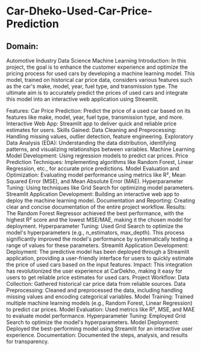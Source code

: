 # Car-Dheko-Used-Car-Price-Prediction
## Domain:
Automotive Industry
Data Science
Machine Learning
Introduction:
In this project, the goal is to enhance the customer experience and optimize the pricing process for used cars by developing a machine learning model. This model, trained on historical car price data, considers various features such as the car's make, model, year, fuel type, and transmission type. The ultimate aim is to accurately predict the prices of used cars and integrate this model into an interactive web application using Streamlit.

Features:
Car Price Prediction: Predict the price of a used car based on its features like make, model, year, fuel type, transmission type, and more.
Interactive Web App: Streamlit app to deliver quick and reliable price estimates for users.
Skills Gained:
Data Cleaning and Preprocessing: Handling missing values, outlier detection, feature engineering.
Exploratory Data Analysis (EDA): Understanding the data distribution, identifying patterns, and visualizing relationships between variables.
Machine Learning Model Development: Using regression models to predict car prices.
Price Prediction Techniques: Implementing algorithms like Random Forest, Linear Regression, etc., for accurate price predictions.
Model Evaluation and Optimization: Evaluating model performance using metrics like R², Mean Squared Error (MSE), and Mean Absolute Error (MAE).
Hyperparameter Tuning: Using techniques like Grid Search for optimizing model parameters.
Streamlit Application Development: Building an interactive web app to deploy the machine learning model.
Documentation and Reporting: Creating clear and concise documentation of the entire project workflow.
Results:
The Random Forest Regressor achieved the best performance, with the highest R² score and the lowest MSE/MAE, making it the chosen model for deployment.
Hyperparameter Tuning: Used Grid Search to optimize the model's hyperparameters (e.g., n_estimators, max_depth). This process significantly improved the model's performance by systematically testing a range of values for these parameters.
Streamlit Application Development:
Deployment: The predictive model has been deployed through a Streamlit application, providing a user-friendly interface for users to quickly estimate the price of used cars based on the input features.
Impact: This integration has revolutionized the user experience at CarDekho, making it easy for users to get reliable price estimates for used cars.
Project Workflow:
Data Collection: Gathered historical car price data from reliable sources.
Data Preprocessing: Cleaned and preprocessed the data, including handling missing values and encoding categorical variables.
Model Training: Trained multiple machine learning models (e.g., Random Forest, Linear Regression) to predict car prices.
Model Evaluation: Used metrics like R², MSE, and MAE to evaluate model performance.
Hyperparameter Tuning: Employed Grid Search to optimize the model's hyperparameters.
Model Deployment: Deployed the best-performing model using Streamlit for an interactive user experience.
Documentation: Documented the steps, analysis, and results for transparency.

